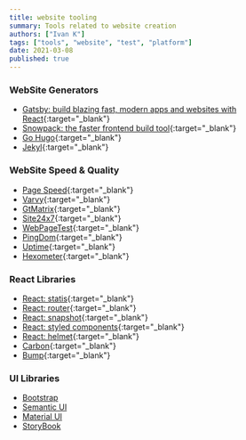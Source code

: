 ```yaml
---
title: website tooling
summary: Tools related to website creation
authors: ["Ivan K"]
tags: ["tools", "website", "test", "platform"]
date: 2021-03-08
published: true
---
```



### WebSite Generators

- [Gatsby: build blazing fast, modern apps and websites with React](https://github.com/gatsbyjs/gatsby){:target="_blank"}
- [Snowpack: the faster frontend build tool](https://www.snowpack.dev){:target="_blank"}
- [Go Hugo](https://gohugo.io){:target="_blank"}
- [Jekyl](https://pages-themes.github.io/minimal){:target="_blank"}

### WebSite Speed & Quality

- [Page Speed](https://developers.google.com/speed/pagespeed/insights/){:target="_blank"}
- [Varvy](https://varvy.com/){:target="_blank"}
- [GtMatrix](https://gtmetrix.com/){:target="_blank"}
- [Site24x7](https://www.site24x7.com/){:target="_blank"}
- [WebPageTest](https://www.webpagetest.org/){:target="_blank"}
- [PingDom](https://www.pingdom.com){:target="_blank"}
- [Uptime](https://uptime.com/){:target="_blank"}
- [Hexometer](https://hexometer.com/){:target="_blank"}

### React Libraries

- [React:  statis](https://github.com/ik-learning/react-static){:target="_blank"}
- [React: router](https://reacttraining.com/react-router){:target="_blank"}
- [React: snapshot](https://www.npmjs.com/package/react-snapshot){:target="_blank"}
- [React: styled components](https://github.com/styled-components/styled-components){:target="_blank"}
- [React: helmet](https://github.com/nfl/react-helmet){:target="_blank"}
- [Carbon](http://react.carbondesignsystem.com/?path=/story/accordion--default){:target="_blank"}
- [Bump](https://nivo.rocks/){:target="_blank"}

### UI Libraries

- [Bootstrap](https://getbootstrap.com/)
- [Semantic UI](https://semantic-ui.com/)
- [Material UI](https://material-ui.com/)
- [StoryBook](https://storybook.js.org)

<!-- resources -->

